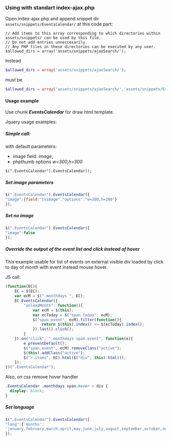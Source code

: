 ### Using with standart index-ajax.php

Open index-ajax.php and append snippet dir `assets/snippets/EventsCalendar/` at this code part:
```
// Add items to this array corresponding to which directories within assets/snippets/ can be used by this file.
// Do not add entries unneccesarily.
// Any PHP files in these directories can be executed by any user.
$allowed_dirs = array('assets/snippets/ajaxSearch/'); 
```
Instead 
```php
$allowed_dirs = array('assets/snippets/ajaxSearch/');
```
must be
```php
$allowed_dirs = array('assets/snippets/ajaxSearch/','assets/snippets/EventsCalendar/');
```

#### Usage example

Use chunk ***EventsCalendar*** for draw html template.

Jquery usage examples:

##### Simple call:
with default parameters: 
 - image field: *image*,
 - phpthumb options *w=300,h=300*

``` 
$(".EventsCalendar").EventsCalendar();
```

##### Set image parameters

```javascript
$(".EventsCalendar").EventsCalendar({
"image":{field:"tvimage","options":"w=200,h=200"}
});
```

##### Set no image

```javascript 
$(".EventsCalendar").EventsCalendar({
"image":false
});
```

##### Override the output of the event list and click instead of hover

This example usable for list of events on external visible div loaded by click to day of month with event instead mouse hover.

JS call:
```javascript
(function(EC){
	EC = $(EC);
	var ecM = $(".monthdays ", EC);
	EC.EventsCalendar({
		"onloadMonth": function(){
			var ecM = $(this);
			var ecToday = $("span.today", ecM);
			$("span.event", ecM).filter(function(){
				return $(this).index() <= $(ecToday).index();
			}).last().click();
		}
	}).on("click", ".monthdays span.event", function(e){
		e.preventDefault();
		$("span.event", ecM).removeClass("active");
		$(this).addClass("active");
		$(">.items", EC).html($("div", this).html());
	});
})(".EventsCalendar");

```

Also, on css remove hover handler

```css
.EventsCalendar .monthdays span:hover > div {
  display: block;
}
```

##### Set language

```javascript
$(".EventsCalendar").EventsCalendar({
"lang":{'months':
'january,february,march,april,may,june,july,august,september,october,november,december'.split(",")}
});

```
